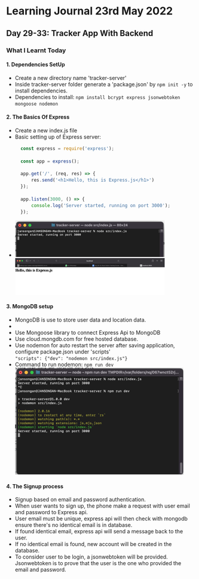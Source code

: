 <h1>Learning Journal 23rd May 2022</h1>
<h2>Day 29-33: Tracker App With Backend</h2>
<h3>What I Learnt Today</h3>
<h4>1. Dependencies SetUp</h4>
<ul>
  <li>Create a new directory name 'tracker-server'</li>
  <li>Inside tracker-server folder generate a 'package.json' by <code>npm init -y</code> to install dependencies.</li>
  <li>Dependencies to install: <code>npm install bcrypt express jsonwebtoken mongoose nodemon</code></li>
</ul>
<h4>2. The Basics Of Express</h4>
<ul>
  <li>Create a new index.js file</li>
  <li>Basic setting up of Express server:</li>
  
  ```javascript
    const express = require('express');

    const app = express();

    app.get('/', (req, res) => {
        res.send('<h1>Hello, this is Express.js</h1>')
    });

    app.listen(3000, () => {
        console.log('Server started, running on port 3000');
    });
  ```
  <li><img src="https://github.com/janson-gan/react-native-training/blob/main/images/Screenshot%202022-05-23%20at%209.57.15%20AM.png" width="400" /><img src="https://github.com/janson-gan/react-native-training/blob/main/images/Screenshot%202022-05-23%20at%209.57.53%20AM.png" width="400" /></li>
</ul>
<h4>3. MongoDB setup</h4>
<ul>
  <li>MongoDB is use to store user data and location data.<li>
  <li>Use Mongoose library to connect Express Api to MongoDB</li>
  <li>Use cloud.mongdb.com for free hosted database.</li>
  <li>Use nodemon for auto restart the server after saving application, configure package.json under 'scripts'</li>
  <code>"scripts": {"dev": "nodemon src/index.js"}</code>
  <li>Command to run nodemon: <code>npm run dev</code></li>
  <img src="https://github.com/janson-gan/react-native-training/blob/main/images/Screenshot%202022-05-23%20at%2011.01.08%20AM.png" width="450" />
</ul>
<h4>4. The Signup process</h4>
<ul>
  <li>Signup based on email and password authentication.</li>
  <li>When user wants to sign up, the phone make a request with user email and password to Express api.</li>
  <li>User email must be unique, express api will then check with mongodb ensure there's no identical email is in database.</li>
  <li>If found identical email, express api will send a message back to the user.</li>
  <li>If no identical email is found, new account will be created in the database.</li>
  <li>To consider user to be login, a jsonwebtoken will be provided. Jsonwebtoken is to prove that the user is the one who provided the email and password.</li>
</ul>
